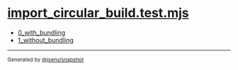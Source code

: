 # [import_circular_build.test.mjs](../import_circular_build.test.mjs)


- [0_with_bundling](0_with_bundling/0_with_bundling.md)
- [1_without_bundling](1_without_bundling/1_without_bundling.md)

---

<sub>
  Generated by <a href="https://github.com/jsenv/core/tree/main/packages/tooling/snapshot">@jsenv/snapshot</a>
</sub>
